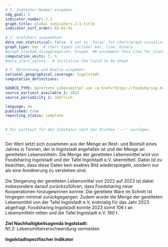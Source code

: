 ```yaml
---
# 1. Indikator-Nummer eingeben 
sdg_goal: 2 
indicator_number: 2.1
graph_title: global_indicators.2-1-title
indicator_sort_order: 02-01-01
 
# 2. Grafikart auswaehlen: 
data_non_statistical: false  # set to 'false' for chart/graph visualization 
graph_type: bar  # chart types include: bar, line, binary 
#graph_stacked_disaggregation: Gruppe  ## uncomment this line for stacked bars. eplace 'Geschlecht' with the field of aggregation. 
computation_units: t, %
#data_start_values:  # initialize the field to be shown  

# 3. Berechnung und Quelle eingeben: 
national_geographical_coverage: Ingolstadt 
computation_definitions: 

SOURCE_TYPE: Gerettete Lebensmittel von <a href="https://foodsharing.de/fairteiler?bid=271">Foodsharing Ingolstadt</a> und <a href="https://www.tafel-in.de/">Tafel Ingolstadt e.V.</a>, Abfallmengen von den <a href="https://www.in-kb.de/">Ingolstädter Kommunalbetriebe</a>   # data source  
source_earliest_available_1: 2022
source_periodicity_1: Jährlich

language: de   
published: true 
reporting_status: complete
 
 
# Für Leittext für den Indikator nach den Stichen '---' einfügen. 
---
```

Der Wert setzt sich zusammen aus der Menge an Rest- und Biomüll eines Jahres in Tonnen, der in Ingolstadt angefallen ist und der Menge an geretteten Lebensmitteln. Die Menge der geretteten Lebensmittel wird von Foodsharing Ingolstadt und der Tafel Ingolstadt e.V. übermittelt. Dabei ist zu beachten, dass diese Daten kein exaktes Bild wiederspiegeln, sondern nur als eine Annäherung zu verstehen sind.<br>
<br>
Die Steigerung der geretteten Lebensmittel von 2022 auf 2023 ist dabei insbesondere darauf zurückzuführen, dass Foodsharing neue Kooperationen hinzugewinnen konnte. Die gerettete Ware im Schnitt ist hingegen minimal zurückgegangen. Zudem wurde die Menge der geretteten Lebensmittel von der Tafel Ingolstadt e.V. erstmalig für das Jahr 2023 abgefragt. Foodsharing Ingolstadt konnte 2023 somit 106 t an Lebensmitteln retten und die Tafel Ingolstadt e.V. 180 t.<br>
<br>
<b>Ziel Nachhaltigkeitsagenda Ingolstadt:</b><br>
N1.2: Lebensmittelverschwendung vermeiden<br>
<br>
<b>Ingolstadtspezifischer Indikator</b>
